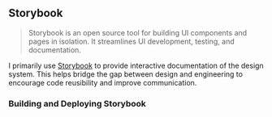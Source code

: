 ## Storybook

>Storybook is an open source tool for building UI components and pages in isolation. It streamlines UI development, testing, and documentation.

I primarily use [Storybook](https://storybook.js.org/) to provide interactive documentation of the design system. This helps bridge the gap between design and engineering to encourage code reusibility and improve communication.

### Building and Deploying Storybook
